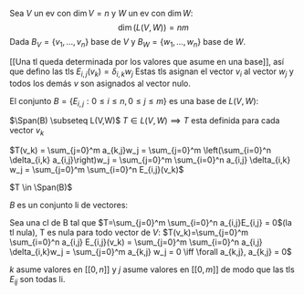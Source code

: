 Sea $V$ un ev con $\dim V = n$ y $W$ un ev con $\dim W$:
$$\dim(L(V,W)) = nm$$
Dada $B_V = \{v_1,...,v_n\}$ base de $V$ y $B_W=\{w_1,...,w_n\}$ base de $W$.

[[Una tl queda determinada por los valores que asume en una base]], así que defino las tls
$E_{i,j}(v_k)=\delta_{i,k}w_j$
Estas tls asignan el vector $v_i$ al vector $w_j$ y todos los demás $v$ son asignados al vector nulo.

El conjunto $B=\{E_{i,j} : 0 \leq i \leq n, 0 \leq j \leq m\}$ es una base de $L(V,W)$:

$\Span(B) \subseteq L(V,W)$
$T \in L(V,W) \implies T$ esta definida para cada vector $v_k$

$T(v_k) = \sum_{j=0}^m a_{k,j}w_j = \sum_{j=0}^m \left(\sum_{i=0}^n \delta_{i,k} a_{i,j}\right)w_j = \sum_{j=0}^m \sum_{i=0}^n a_{i,j} \delta_{i,k} w_j = \sum_{j=0}^m \sum_{i=0}^n E_{i,j}(v_k)$

$T \in \Span(B)$

$B$ es un conjunto li de vectores:

Sea una cl de B tal que $T=\sum_{j=0}^m \sum_{i=0}^n a_{i,j}E_{i,j} = 0$(la tl nula), T es nula para todo vector de $V$:
$T(v_k)=\sum_{j=0}^m \sum_{i=0}^n a_{i,j} E_{i,j}(v_k) = \sum_{j=0}^m \sum_{i=0}^n a_{i,j} \delta_{i,k}w_j = \sum_{j=0}^m a_{k,j} w_j = 0 \iff \forall a_{k,j}, a_{k,j} = 0$ 

$k$ asume valores en $[[0,n]]$ y $j$ asume valores en $[[0,m]]$ de modo que las tls $E_{ij}$ son todas li. 